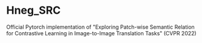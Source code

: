 # Hneg_SRC
Official Pytorch implementation of "Exploring Patch-wise Semantic Relation for Contrastive Learning in Image-to-Image Translation Tasks" (CVPR 2022)
